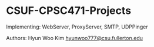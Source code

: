 # CSUF-CPSC471-Projects
Implementing: WebServer, ProxyServer, SMTP, UDPPinger

Authors: Hyun Woo Kim             hyunwoo777@csu.fullerton.edu
